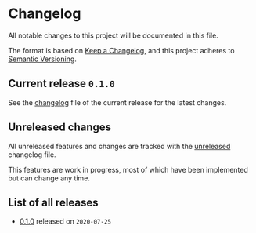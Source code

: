 # Changelog

All notable changes to this project will be documented in this file.

The format is based on [Keep a Changelog](https://keepachangelog.com/en/1.0.0/),
and this project adheres to [Semantic Versioning](https://semver.org/spec/v2.0.0.html).

## Current release `0.1.0`

See the [changelog](.changelog/CHANGELOG-0.1.0.md) file of the current release for the latest changes.

## Unreleased changes

All unreleased features and changes are tracked with the [unreleased](.changelog/UNRELEASED.md) changelog file.

This features are work in progress, most of which have been implemented but can change any time.

## List of all releases

- [0.1.0](.changelog/CHANGELOG-0.1.0.md) released on `2020-07-25`
